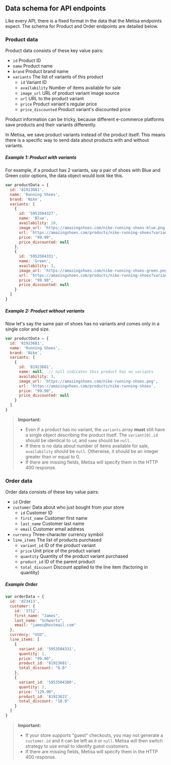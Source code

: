## Data schema for API endpoints

Like every API, there is a fixed format in the data that the Metisa endpoints expect. The schema for Product and Order endpoints are detailed below.

### Product data

Product data consists of these key value pairs:
- `id` Product ID
- `name` Product name
- `brand` Product brand name
- `variants` The list of variants of this product
  - `id` Variant ID
  - `availability` Number of items available for sale
  - `image_url` URL of product variant image source
  - `url` URL to the product variant
  - `price` Product variant's regular price
  - `price_discounted` Product variant's discounted price

Product information can be tricky, because different e-commerce platforms save products and their variants differently.

In Metisa, we save product variants instead of the product itself. This means there is a specific way to send data about products with and without variants.

##### Example 1: Product with variants

For example, if a product has 2 variants, say a pair of shoes with Blue and Green color options, the data object would look like this.

```js
var productData = {
  id: '81923681',
  name: 'Running Shoes',
  brand: 'Nike',
  variants: [
    {
      id: '5953504327',
      name: 'Blue',
      availability: 10,
      image_url: 'https://amazingshoes.com/nike-running-shoes-blue.png',
      url: 'https://amazingshoes.com/products/nike-running-shoes?variant_id=5953504327',
      price: "99.90",
      price_discounted: null
    },
    {
      id: '5953504331',
      name: 'Green',
      availability: 3,
      image_url: 'https://amazingshoes.com/nike-running-shoes-green.png',
      url: 'https://amazingshoes.com/products/nike-running-shoes?variant_id=5953504331',
      price: "99.90",
      price_discounted: null
    }
  ]
}
```

##### Example 2: Product without variants

Now let's say the same pair of shoes has no variants and comes only in a single color and size.

```js
var productData = {
  id: '81923681',
  name: 'Running Shoes',
  brand: 'Nike',
  variants: [
    {
      id: '81923681',
      name: null,  // null indicates this product has no variants
      availability: 3,
      image_url: 'https://amazingshoes.com/nike-running-shoes.png',
      url: 'https://amazingshoes.com/products/nike-running-shoes',
      price: "99.90",
      price_discounted: null
    }
  ]
}
```

> **Important:**
> - Even if a product has no variant, the `variants` array **must** still have a single object describing the product itself. The `variant[0].id` should be identical to `id`, and `name` should be `null`.
> - If there is no data about number of items available for sale, `availability` should be `null`. Otherwise, it should be an integer greater than or equal to 0.
> - If there are missing fields, Metisa will specify them in the HTTP 400 response.

### Order data

Order data consists of these key value pairs:
- `id` Order
- `customer` Data about who just bought from your store
  - `id` Customer ID
  - `first_name` Customer first name
  - `last_name` Customer last name
  - `email` Customer email address
- `currency` Three-character currency symbol
- `line_items` The list of products purchased
  - `variant_id` ID of the product variant
  - `price` Unit price of the product variant
  - `quantity` Quantity of the product variant purchased
  - `product_id` ID of the parent product
  - `total_discount` Discount applied to the line item (factoring in quantity)

##### Example Order

```js
var orderData = {
  id: '823413',
  customer: {
    id: '3712',
    first_name: "James",
    last_name: "Schwartz",
    email: "james@hostmail.com"
  },
  currency: "USD",
  line_items: [
    {
      variant_id: '5953504331',
      quantity: 1,
      price: "99.90",
      product_id: '81923681',
      total_discount: "0.0"
    },
    {
      variant_id: '5953504300',
      quantity: 2,
      price: "129.90",
      product_id: '81923622',
      total_discount: "10.0"
    }
  ]
}
```

> **Important:**
> - If your store supports "guest" checkouts, you may not generate a `customer.id` and it can be left as `0` or `null`. Metisa will then switch strategy to use email to identify guest customers.
> - If there are missing fields, Metisa will specify them in the HTTP 400 response.
